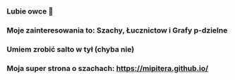 ### Lubie owce 👋
### Moje zainteresowania to: Szachy, Łucznictow i Grafy p-dzielne 
### Umiem zrobić salto w tył (chyba nie)
### Moja super strona o szachach: https://mipitera.github.io/
<!--

-->
